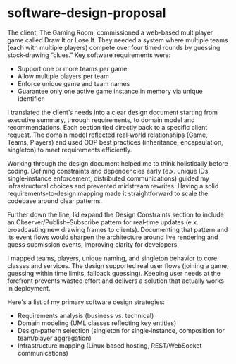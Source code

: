 # software-design-proposal

<hs6> The client, The Gaming Room, commissioned a web-based multiplayer game called Draw It or Lose It. They needed a system where multiple teams (each with   multiple players) compete over four timed rounds by guessing stock‐drawing “clues.” Key software requirements were:
- Support one or more teams per game
- Allow multiple players per team
- Enforce unique game and team names
- Guarantee only one active game instance in memory via unique identifier


I translated the client’s needs into a clear design document starting from executive summary, through requirements, to domain model and recommendations. Each section tied directly back to a specific client request. The domain model reflected real‐world relationships (Game, Teams, Players) and used OOP best practices (inheritance, encapsulation, singleton) to meet requirements efficiently. 


Working through the design document helped me to think holistically before coding. Defining constraints and dependencies early (e.x. unique IDs, single‐instance enforcement, distributed communications) guided my infrastructural choices and prevented midstream rewrites. Having a solid requirements-to‐design mapping made it straightforward to scale the codebase around clear patterns.



Further down the line, I’d expand the Design Constraints section to include an Observer/Publish–Subscribe pattern for real‐time updates (e.x. broadcasting new drawing frames to clients). Documenting that pattern and its event flows would sharpen the architecture around live rendering and guess‐submission events, improving clarity for developers.


I mapped teams, players, unique naming, and singleton behavior to core classes and services. The design supported real user flows (joining a game, guessing within time limits, fallback guessing). Keeping user needs at the forefront prevents wasted effort and delivers a solution that actually works in deployment.


Here's a list of my primary software design strategies:
- Requirements analysis (business vs. technical)
- Domain modeling (UML classes reflecting key entities)
- Design‐pattern selection (singleton for single‐instance, composition for team/player aggregation)
- Infrastructure mapping (Linux‐based hosting, REST/WebSocket communications)
  </hs6>

